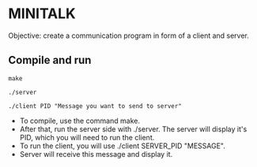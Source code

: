 # MINITALK

Objective: create a communication program in form of a client and server.

## **Compile and run**

```
make
```
```
./server
```
```
./client PID "Message you want to send to server"
```

- To compile, use the command make.  
- After that, run the server side with ./server. The server will display it's PID, which you will need to run the client.  
- To run the client, you will use ./client SERVER_PID "MESSAGE".  
- Server will receive this message and display it.  